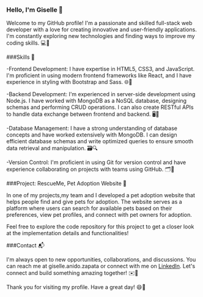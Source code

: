 ### Hello, I'm Giselle 👋
Welcome to my GitHub profile! I'm a passionate and skilled full-stack web developer with a love for creating innovative and user-friendly applications. I'm constantly exploring new technologies and finding ways to improve my coding skills. 💻🌟

###Skills 🚀

-Frontend Development: I have expertise in HTML5, CSS3, and JavaScript. I'm proficient in using modern frontend frameworks like React, and I have experience in styling with Bootstrap and Sass. 🌐💅

-Backend Development: I'm experienced in server-side development using Node.js. I have worked with MongoDB as a NoSQL database, designing schemas and performing CRUD operations. I can also create RESTful APIs to handle data exchange between frontend and backend. 🖥️🔌

-Database Management: I have a strong understanding of database concepts and have worked extensively with MongoDB. I can design efficient database schemas and write optimized queries to ensure smooth data retrieval and manipulation. 🗃️🔍

-Version Control: I'm proficient in using Git for version control and have experience collaborating on projects with teams using GitHub. 🗂️👥


###Project: RescueMe, Pet Adoption Website 🐾

In one of my projects,my team and I developed a pet adoption website that helps people find and give pets for adoption. The website serves as a platform where users can search for available pets based on their preferences, view pet profiles, and connect with pet owners for adoption.

Feel free to explore the code repository for this project to get a closer look at the implementation details and functionalities!


###Contact 📬

I'm always open to new opportunities, collaborations, and discussions. You can reach me at giselle.anido.zapata or connect with me on [LinkedIn](https://www.linkedin.com/in/giselle-anido-zapata-899060137/). Let's connect and build something amazing together! ✉️🤝

Thank you for visiting my profile. Have a great day! 😄🌟

<!--
**GiselleAnido/GiselleAnido** is a ✨ _special_ ✨ repository because its `README.md` (this file) appears on your GitHub profile.

Here are some ideas to get you started:

- 🔭 I’m currently working on ...
- 🌱 I’m currently learning ...
- 👯 I’m looking to collaborate on ...
- 🤔 I’m looking for help with ...
- 💬 Ask me about ...
- 📫 How to reach me: ...
- 😄 Pronouns: ...
- ⚡ Fun fact: ...
-->
